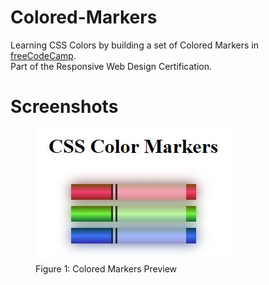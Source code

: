 # Colored-Markers
Learning CSS Colors by building a set of Colored Markers in <a href="https://www.freecodecamp.org/learn/2022/responsive-web-design/#learn-css-colors-by-building-a-set-of-colored-markers">freeCodeCamp<a>.<br>
Part of the Responsive Web Design Certification.

# Screenshots
<figure>
  <img src="https://raw.githubusercontent.com/chanwaihan/Colored-Markers/main/colored-markers-preview.JPG" alt="Colored Markers Preview" title="Colored Markers">
  <figcaption>Figure 1: Colored Markers Preview</figcaption>
</figure>
